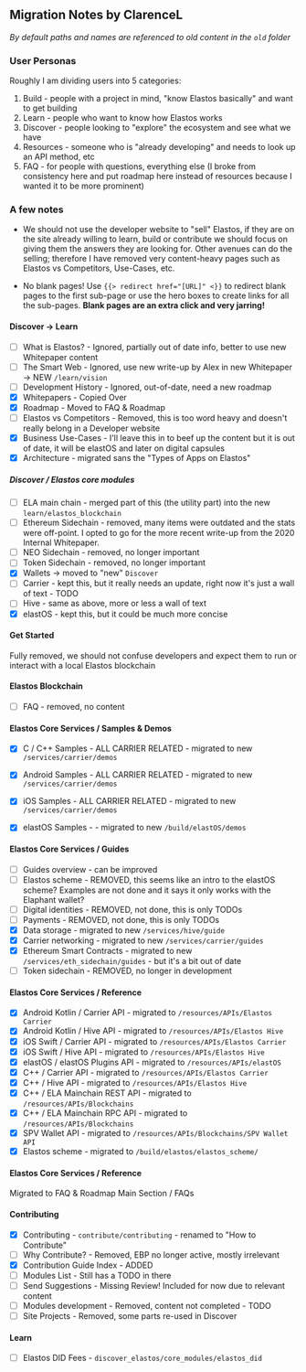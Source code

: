 

## Migration Notes by ClarenceL

_By default paths and names are referenced to old content in the `old` folder_

### User Personas

Roughly I am dividing users into 5 categories:

1. Build - people with a project in mind, "know Elastos basically" and want to get building 
2. Learn - people who want to know how Elastos works
3. Discover - people looking to "explore" the ecosystem and see what we have
4. Resources - someone who is "already developing" and needs to look up an API method, etc
5. FAQ - for people with questions, everything else (I broke from consistency here and put roadmap here instead of resources because I wanted it to be more prominent)

### A few notes

- We should not use the developer website to "sell" Elastos, if they are on the site already willing to learn, build or contribute we should focus on giving them the answers they are looking for. Other avenues can do the selling; therefore I have removed very content-heavy pages such as Elastos vs Competitors, Use-Cases, etc.

- No blank pages! Use `{{> redirect href="[URL]" <}}` to redirect blank pages to the first sub-page or use the hero boxes to create links for all the sub-pages. **Blank pages are an extra click and very jarring!**

#### Discover -> Learn

- [ ] What is Elastos? - Ignored, partially out of date info, better to use new Whitepaper content
- [ ] The Smart Web - Ignored, use new write-up by Alex in new Whitepaper -> NEW `/learn/vision`
- [ ] Development History - Ignored, out-of-date, need a new roadmap
- [x] Whitepapers - Copied Over
- [x] Roadmap - Moved to FAQ & Roadmap 
- [ ] Elastos vs Competitors - Removed, this is too word heavy and doesn't really belong in a Developer website
- [x] Business Use-Cases - I'll leave this in to beef up the content but it is out of date, it will be elastOS and later on digital capsules
- [x] Architecture - migrated sans the "Types of Apps on Elastos" 

##### Discover / Elastos core modules

- [ ] ELA main chain - merged part of this (the utility part) into the new `learn/elastos_blockchain`
- [ ] Ethereum Sidechain - removed, many items were outdated and the stats were off-point. I opted to go for the more recent write-up from the 2020 Internal Whitepaper.
- [ ] NEO Sidechain - removed, no longer important
- [ ] Token Sidechain - removed, no longer important
- [x] Wallets -> moved to "new" `Discover`
- [ ] Carrier - kept this, but it really needs an update, right now it's just a wall of text - TODO
- [ ] Hive - same as above, more or less a wall of text
- [x] elastOS - kept this, but it could be much more concise

#### Get Started

Fully removed, we should not confuse developers and expect them to run or interact with a local Elastos blockchain

#### Elastos Blockchain

- [ ] FAQ - removed, no content

#### Elastos Core Services / Samples & Demos

- [x] C / C++ Samples - ALL CARRIER RELATED - migrated to new `/services/carrier/demos`
- [x] Android Samples - ALL CARRIER RELATED - migrated to new `/services/carrier/demos`
- [x] iOS Samples - ALL CARRIER RELATED - migrated to new `/services/carrier/demos`
- [x] elastOS Samples - - migrated to new `/build/elastOS/demos`


#### Elastos Core Services / Guides

- [ ] Guides overview - can be improved
- [ ] Elastos scheme - REMOVED, this seems like an intro to the elastOS scheme? Examples are not done and it says it only works with the Elaphant wallet?
- [ ] Digital identities - REMOVED, not done, this is only TODOs
- [ ] Payments - REMOVED, not done, this is only TODOs
- [x] Data storage - migrated to new `/services/hive/guide`
- [x] Carrier networking - migrated to new `/services/carrier/guides`
- [x] Ethereum Smart Contracts - migrated to new `/services/eth_sidechain/guides` - but it's a bit out of date
- [ ] Token sidechain - REMOVED, no longer in development

#### Elastos Core Services / Reference

- [x] Android Kotlin / Carrier API - migrated to `/resources/APIs/Elastos Carrier`
- [x] Android Kotlin / Hive API - migrated to `/resources/APIs/Elastos Hive`
- [x] iOS Swift / Carrier API - migrated to `/resources/APIs/Elastos Carrier`
- [x] iOS Swift / Hive API - migrated to `/resources/APIs/Elastos Hive`
- [x] elastOS / elastOS Plugins API - migrated to `/resources/APIs/elastOS`
- [x] C++ / Carrier API - migrated to `/resources/APIs/Elastos Carrier`
- [x] C++ / Hive API - migrated to `/resources/APIs/Elastos Hive`
- [x] C++ / ELA Mainchain REST API - migrated to `/resources/APIs/Blockchains`
- [x] C++ / ELA Mainchain RPC API - migrated to `/resources/APIs/Blockchains`
- [x] SPV Wallet API - migrated to `/resources/APIs/Blockchains/SPV Wallet API`
- [x] Elastos scheme - migrated to `/build/elastos/elastos_scheme/`

#### Elastos Core Services / Reference
Migrated to FAQ & Roadmap Main Section / FAQs

#### Contributing

- [x] Contributing - `contribute/contributing` - renamed to "How to Contribute"
- [ ] Why Contribute? - Removed, EBP no longer active, mostly irrelevant
- [x] Contribution Guide Index - ADDED
- [ ] Modules List - Still has a TODO in there
- [ ] Send Suggestions - Missing Review! Included for now due to relevant content
- [ ] Modules development - Removed, content not completed - TODO
- [ ] Site Projects - Removed, some parts re-used in Discover

#### Learn

- [ ] Elastos DID Fees - `discover_elastos/core_modules/elastos_did` 
